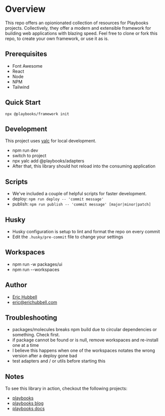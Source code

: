 # Overview
This repo offers an opionionated collection of resources for Playbooks projects.
Collectively, they offer a modern and extensible framework for building web applications with blazing speed.
Feel free to clone or fork this repo, to create your own framework, or use it as is.

## Prerequisites
- Font Awesome
- React
- Node
- NPM
- Tailwind

## Quick Start

```
npx @playbooks/framework init
```

## Development

This project uses [yalc](https://npmjs.com/package/yalc) for local development.

- npm run dev
- switch to project
- npx yalc add @playbooks/adapters
- After that, this library should hot reload into the consuming application

## Scripts

- We've included a couple of helpful scripts for faster development.
- deploy: `npm run deploy -- 'commit message'`
- publish: `npm run publish -- 'commit message' [major|minor|patch]`

## Husky

- Husky configuration is setup to lint and format the repo on every commit
- Edit the `.husky/pre-commit` file to change your settings

## Workspaces
- npm run <command> -w packages/ui
- npm run <command> --workspaces

## Author

- [Eric Hubbell](http://www.erichubbell.com)
- eric@erichubbell.com

## Troubleshooting
- packages/molecules breaks npm build due to circular dependencies or something. Check first.
- if package cannot be found or is null, remove workspaces and re-install one at a time
- I believe this happens when one of the workspaces notates the wrong version after a deploy gone bad
- test adapters and / or utils before starting this

## Notes
To see this library in action, checkout the following projects:

- [playbooks](https://www.playbooks.xyz)
- [playbooks blog](https://blog.playbooks.xyz)
- [playbooks docs](https://docs.playbooks.xyz)